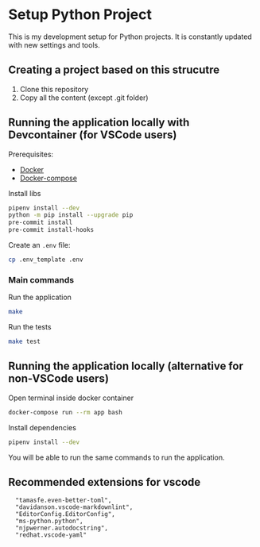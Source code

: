 # Setup Python Project

This is my development setup for Python projects. It is constantly updated with new settings and tools.

## Creating a project based on this strucutre

1. Clone this repository
2. Copy all the content (except .git folder)

## Running the application locally with Devcontainer (for VSCode users)

Prerequisites:

- [Docker](https://docs.docker.com/engine/installation/)
- [Docker-compose](https://docs.docker.com/compose/install/)

Install libs

```sh
pipenv install --dev
python -m pip install --upgrade pip
pre-commit install
pre-commit install-hooks
```

Create an `.env` file:

```sh
cp .env_template .env
```

### Main commands

Run the application

```sh
make
```

Run the tests

```sh
make test
```

## Running the application locally (alternative for non-VSCode users)

Open terminal inside docker container

```sh
docker-compose run --rm app bash
```

Install dependencies

```sh
pipenv install --dev
```

You will be able to run the same commands to run the application.

## Recommended extensions for vscode

```plain
  "tamasfe.even-better-toml",
  "davidanson.vscode-markdownlint",
  "EditorConfig.EditorConfig",
  "ms-python.python",
  "njpwerner.autodocstring",
  "redhat.vscode-yaml"
```
